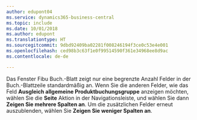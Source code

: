 ```yaml
---
author: edupont04
ms.service: dynamics365-business-central
ms.topic: include
ms.date: 10/01/2018
ms.author: edupont
ms.translationtype: HT
ms.sourcegitcommit: 9dbd92409ba02281f008246194f3ce0c53e4e001
ms.openlocfilehash: ced98b3c63f1e0f99514590f361e34968ee8d9ac
ms.contentlocale: de-de

---
```

Das Fenster Fibu Buch.-Blatt zeigt nur eine begrenzte Anzahl Felder in der Buch.-Blattzeile standardmäßig an. Wenn Sie die anderen Felder, wie das Feld **Ausgleich allgemeine Produktbuchungsgruppe** anzeigen möchten, wählen Sie die **Seite** Aktion in der Navigationsleiste, und wählen Sie dann **Zeigen Sie mehrere Spalten an**. Um die zusätzlichen Felder erneut auszublenden, wählen Sie **Zeigen Sie weniger Spalten an**.  

